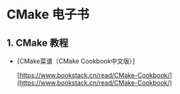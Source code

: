 # CMake 电子书

## 1. CMake 教程

* [CMake菜谱（CMake Cookbook中文版）]

    [https://www.bookstack.cn/read/CMake-Cookbook/](https://www.bookstack.cn/read/CMake-Cookbook/)
